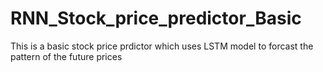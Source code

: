 # RNN_Stock_price_predictor_Basic
This is a basic stock price prdictor which uses LSTM model to forcast the pattern of the future prices
